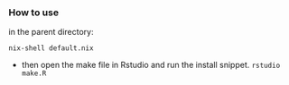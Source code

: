 ### How to use
in the parent directory:

``nix-shell default.nix``

- then open the make file in Rstudio and run the install snippet.
``rstudio make.R``
 
